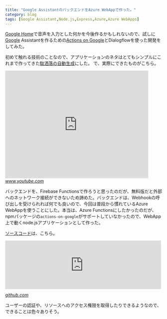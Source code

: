```yaml
---
title: "Google AssistantのバックエンドをAzure WebAppで作った。"
category: blog
tags: [Google Assistant,Node.js,Express,Azure,Azure WebApps]
---
```

<p><a class="keyword" href="http://d.hatena.ne.jp/keyword/Google%20Home">Google Home</a>で音声を入力とした何かを今後作るかもしれないので、試しに<a class="keyword" href="http://d.hatena.ne.jp/keyword/Google">Google</a> Assistantを作るための<a class="keyword" href="http://d.hatena.ne.jp/keyword/Actions%20on%20Google">Actions on Google</a>とDialogflowを使った開発をしてみた。</p>

<p>初めて触れる技術のことなので、アプリケーションのネタはとてもシンプルにこれまで作ってきた<a href="https://dajare.herokuapp.com/">駄洒落の自動生成</a>にした。
で、実際にできたものがこちら。</p>

<p><iframe width="459" height="344" src="https://www.youtube.com/embed/OLB7wRAGiIY?feature=oembed" frameborder="0" allow="accelerometer; autoplay; encrypted-media; gyroscope; picture-in-picture" allowfullscreen></iframe><cite class="hatena-citation"><a href="https://www.youtube.com/watch?v=OLB7wRAGiIY">www.youtube.com</a></cite></p>

<p>バックエンドを、Firebase Functionsで作ろうと思ったのだが、無料版だと外部へのネットワーク接続ができないため諦めた。バックエンドは、Webhookの呼び出しを受けられれば何でも良いので、今回は普段から慣れているAzure WebAppを使うことにした。本当は、Azure Functionsにしたかったのだが、npmパッケージの<code>actions-on-google</code>がサポートしていなかったので、WebApp上で動くnode.jsアプリケーションとして作った。</p>

<p><a class="keyword" href="http://d.hatena.ne.jp/keyword/%A5%BD%A1%BC%A5%B9%A5%B3%A1%BC%A5%C9">ソースコード</a>は、こちら。</p>

<p><iframe src="https://hatenablog-parts.com/embed?url=https%3A%2F%2Fgithub.com%2Fsatoryu%2Fdajare-assistant" title="satoryu/dajare-assistant" class="embed-card embed-webcard" scrolling="no" frameborder="0" style="display: block; width: 100%; height: 155px; max-width: 500px; margin: 10px 0px;"></iframe><cite class="hatena-citation"><a href="https://github.com/satoryu/dajare-assistant">github.com</a></cite></p>

<p>ユーザーの認証や、リソースへのアクセス権限を取得したりできるようなので、できることは色々ありそう。</p>


